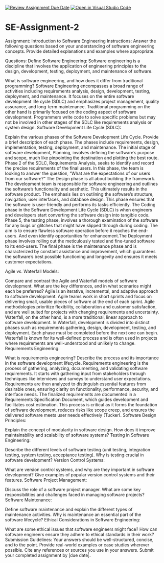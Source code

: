 [![Review Assignment Due Date](https://classroom.github.com/assets/deadline-readme-button-22041afd0340ce965d47ae6ef1cefeee28c7c493a6346c4f15d667ab976d596c.svg)](https://classroom.github.com/a/-ucQIGTc)
[![Open in Visual Studio Code](https://classroom.github.com/assets/open-in-vscode-2e0aaae1b6195c2367325f4f02e2d04e9abb55f0b24a779b69b11b9e10269abc.svg)](https://classroom.github.com/online_ide?assignment_repo_id=15289433&assignment_repo_type=AssignmentRepo)
# SE-Assignment-2
Assignment: Introduction to Software Engineering
Instructions:
Answer the following questions based on your understanding of software engineering concepts. Provide detailed explanations and examples where appropriate.

Questions:
Define Software Engineering: Software engineering is a discipline that involves the application of engineering principles to the design, development, testing, deployment, and maintenance of software.

What is software engineering, and how does it differ from traditional programming?
Software Engineering encompasses a broad range of activities including requirements analysis, design, development, testing, deployment, and maintenance. It focuses on the entire software development life cycle (SDLC) and emphasizes project management, quality assurance, and long-term maintenance. Traditional programming on the other hand is primarily focused on the coding aspect of software development. Programmers write code to solve specific problems but may not be involved in other stages of the SDLC like requirements analysis or system design.
Software Development Life Cycle (SDLC): 

Explain the various phases of the Software Development Life Cycle. Provide a brief description of each phase.
The phases include requirements, design, implementation, testing, deployment, and maintenance. The initial stage of software development, Planning, involves defining the software’s purpose and scope, much like pinpointing the destination and plotting the best route. Phase 2 of the SDLC, Requirements Analysis, seeks to identify and record the precise requirements of the final users. In this phase, the team is looking to answer the question, “What are the expectations of our users from our software?” The Design phase is all about building the framework. The development team is responsible for software engineering and outlines the software’s functionality and aesthetic. This ultimately results in the software product. The emphasis lies on outlining the software’s structure, navigation, user interfaces, and database design. This phase ensures that the software is user-friendly and performs its tasks efficiently. The Coding phase in the Software Development Life Cycle (SDLC) is when engineers and developers start converting the software design into tangible code. Phase 5, the testing phase, involves a thorough examination of the software for any bugs or glitches that might have slipped through during coding. The aim is to ensure flawless software operation before it reaches the end-users. And even identify opportunities for enhancement.The Deployment phase involves rolling out the meticulously tested and fine-tuned software to its end-users. The final phase is the maintenance phase and is characterized by constant assistance and improvement, which guarantees the software’s best possible functioning and longevity and ensures it meets customer expectations.

Agile vs. Waterfall Models:

Compare and contrast the Agile and Waterfall models of software development. What are the key differences, and in what scenarios might each be preferred?
 Agile is an iterative, incremental, and adaptive approach to software development. Agile teams work in short sprints and focus on delivering small, usable pieces of software at the end of each sprint. Agile methodologies prioritize flexibility, collaboration and customer satisfaction, and are well suited for projects with changing requirements and uncertainty.
Waterfall, on the other hand, is a more traditional, linear approach to software development. In Waterfall, development is divided into distinct phases such as requirements gathering, design, development, testing, and deployment. Each phase must be completed before the next one can begin. Waterfall is known for its well-defined process and is often used in projects where requirements are well-understood and unlikely to change.
Requirements Engineering:

What is requirements engineering? Describe the process and its importance in the software development lifecycle.
Requirements engineering is the process of gathering, analyzing, documenting, and validating software requirements. It starts with gathering input from stakeholders through techniques like interviews and surveys to understand user expectations. Requirements are then analyzed to distinguish essential features from desirable ones, ensuring clarity on functionality, performance, security, and interface needs. The finalized requirements are documented in a Requirements Specification Document, which guides development and facilitates cost estimation. This process is critical as it forms the foundation of software development, reduces risks like scope creep, and ensures the delivered software meets user needs effectively (Tucker).
Software Design Principles:

Explain the concept of modularity in software design. How does it improve maintainability and scalability of software systems?
Testing in Software Engineering:

Describe the different levels of software testing (unit testing, integration testing, system testing, acceptance testing). Why is testing crucial in software development?
Version Control Systems:

What are version control systems, and why are they important in software development? Give examples of popular version control systems and their features.
Software Project Management:

Discuss the role of a software project manager. What are some key responsibilities and challenges faced in managing software projects?
Software Maintenance:

Define software maintenance and explain the different types of maintenance activities. Why is maintenance an essential part of the software lifecycle?
Ethical Considerations in Software Engineering:

What are some ethical issues that software engineers might face? How can software engineers ensure they adhere to ethical standards in their work?
Submission Guidelines:
Your answers should be well-structured, concise, and to the point.
Provide real-world examples or case studies wherever possible.
Cite any references or sources you use in your answers.
Submit your completed assignment by [due date].

